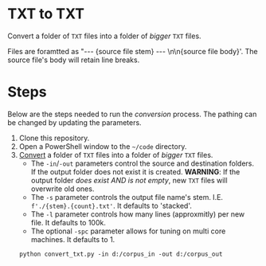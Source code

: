# TXT to TXT

Convert a folder of `TXT` files into a folder of _bigger_ `TXT` files.

Files are foramtted as "--- {source file stem} --- \n\n{source file body}'.
The source file's body will retain line breaks.

# Steps

Below are the steps needed to run the _conversion_ process.
The pathing can be changed by updating the parameters.

1. Clone this repository.
2. Open a PowerShell window to the `~/code` directory.
3. [Convert](../code/convert_txt.py) a folder of `TXT` files into a folder of _bigger_ `TXT` files.
   * The `-in`/`-out` parameters control the source and destination folders.
     If the output folder does not exist it is created.
     **WARNING**: If the output folder _does exist AND is not empty_, new `TXT` files will overwrite old ones.
   * The `-s` parameter controls the output file name's stem.
     I.E. `f'./{stem}.{count}.txt'`.
     It defaults to 'stacked'.
   * The `-l` parameter controls how many lines (approxmitly) per new file.
     It defaults to 100k.
   * The optional `-spc` parameter allows for tuning on multi core machines.
     It defaults to 1.
   ```{ps1}
   python convert_txt.py -in d:/corpus_in -out d:/corpus_out
   ```
